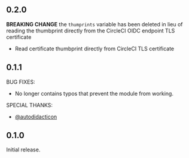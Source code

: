 ## 0.2.0

**BREAKING CHANGE** the `thumprints` variable has been deleted in lieu of reading the thumbprint directly from the CircleCI OIDC endpoint TLS certificate

* Read certificate thumbprint directly from CircleCI TLS certificate

## 0.1.1

BUG FIXES:

* No longer contains typos that prevent the module from working.

SPECIAL THANKS:

* [@autodidacticon](https://github.com/autodidacticon)

## 0.1.0

Initial release.
